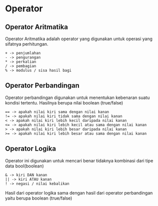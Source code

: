 # Operator

## Operator Aritmatika

Operator Aritmatika adalah operator yang digunakan untuk operasi yang sifatnya perhitungan.

```
+ -> penjumlahan
- -> pengurangan
* -> perkalian
/ -> pembagian
% -> modulus / sisa hasil bagi
```

## Operator Perbandingan

Operator perbandingan digunakan untuk menentukan kebenaran suatu kondisi tertentu. Hasilnya berupa nilai boolean (true/false)

```
== -> apakah nilai kiri sama dengan nilai kanan
!= -> apakah nilai kiri tidak sama dengan nilai kanan
< -> apakah nilai kiri lebih kecil daripada nilai kanan
<= -> apakah nilai kiri lebih kecil atau sama dengan nilai kanan
> -> apakah nilai kiri lebih besar daripada nilai kanan
>= -> apakah nilai kiri lebih besar atau sama dengan nilai kanan
```

## Operator Logika

Operator ini digunakan untuk mencari benar tidaknya kombinasi dari tipe data bool(boolean)

```
& -> kiri DAN kanan
|| -> kiri ATAU kanan
! -> negasi / nilai kebalikan
```

Hasil dari operator logika sama dengan hasil dari operator perbandingan yaitu berupa boolean (true/false)